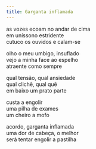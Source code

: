 ```yaml
---
title: Garganta inflamada
---
```


as vozes ecoam no andar de cima  
em uníssono estridente  
cutuco os ouvidos e calam-se  

olho o meu umbigo, insuflado  
vejo a minha face ao espelho  
atraente como sempre

qual tensão, qual ansiedade  
qual clichê, qual quê  
em baixo um prato parte  

custa a engolir  
uma pilha de exames  
um cheiro a mofo  

acordo, garganta inflamada  
uma dor de cabeça, o melhor  
será tentar engolir a pastilha  
